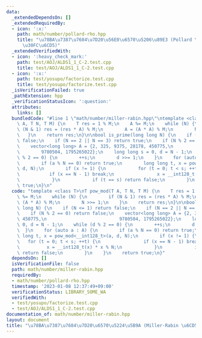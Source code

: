 ```yaml
---
data:
  _extendedDependsOn: []
  _extendedRequiredBy:
  - icon: ':x:'
    path: math/number/pollard-rho.hpp
    title: "\u78BA\u7387\u7684\u7D20\u56E0\u6570\u5206\u89E3 (Pollard \u306E\u30ED\
      \u30FC\u6CD5)"
  _extendedVerifiedWith:
  - icon: ':heavy_check_mark:'
    path: test/AOJ/ALDS1_1_C-2.test.cpp
    title: test/AOJ/ALDS1_1_C-2.test.cpp
  - icon: ':x:'
    path: test/yosupo/factorize.test.cpp
    title: test/yosupo/factorize.test.cpp
  _isVerificationFailed: true
  _pathExtension: hpp
  _verificationStatusIcon: ':question:'
  attributes:
    links: []
  bundledCode: "#line 1 \"math/number/miller-rabin.hpp\"\ntemplate <class T>\nT pow_mod(T\
    \ A, T N, T M) {\n    T res = 1 % M;\n    A %= M;\n    while (N) {\n        if\
    \ (N & 1) res = (res * A) % M;\n        A = (A * A) % M;\n        N >>= 1;\n \
    \   }\n    return res;\n}\n\nbool is_prime(long long N) {\n    if (N <= 1) return\
    \ false;\n    if (N == 2 || N == 3) return true;\n    if (N % 2 == 0) return false;\n\
    \    vector<long long> A = {2, 325, 9375, 28178, 450775,\n                   \
    \        9780504, 1795265022};\n    long long s = 0, d = N - 1;\n    while (d\
    \ % 2 == 0) {\n        ++s;\n        d >>= 1;\n    }\n    for (auto a : A) {\n\
    \        if (a % N == 0) return true;\n        long long t, x = pow_mod<__int128_t>(a,\
    \ d, N);\n        if (x != 1) {\n            for (t = 0; t < s; ++t) {\n     \
    \           if (x == N - 1) break;\n                x = __int128_t(x) * x % N;\n\
    \            }\n            if (t == s) return false;\n        }\n    }\n    return\
    \ true;\n}\n"
  code: "template <class T>\nT pow_mod(T A, T N, T M) {\n    T res = 1 % M;\n    A\
    \ %= M;\n    while (N) {\n        if (N & 1) res = (res * A) % M;\n        A =\
    \ (A * A) % M;\n        N >>= 1;\n    }\n    return res;\n}\n\nbool is_prime(long\
    \ long N) {\n    if (N <= 1) return false;\n    if (N == 2 || N == 3) return true;\n\
    \    if (N % 2 == 0) return false;\n    vector<long long> A = {2, 325, 9375, 28178,\
    \ 450775,\n                           9780504, 1795265022};\n    long long s =\
    \ 0, d = N - 1;\n    while (d % 2 == 0) {\n        ++s;\n        d >>= 1;\n  \
    \  }\n    for (auto a : A) {\n        if (a % N == 0) return true;\n        long\
    \ long t, x = pow_mod<__int128_t>(a, d, N);\n        if (x != 1) {\n         \
    \   for (t = 0; t < s; ++t) {\n                if (x == N - 1) break;\n      \
    \          x = __int128_t(x) * x % N;\n            }\n            if (t == s)\
    \ return false;\n        }\n    }\n    return true;\n}"
  dependsOn: []
  isVerificationFile: false
  path: math/number/miller-rabin.hpp
  requiredBy:
  - math/number/pollard-rho.hpp
  timestamp: '2023-01-08 12:37:49+09:00'
  verificationStatus: LIBRARY_SOME_WA
  verifiedWith:
  - test/yosupo/factorize.test.cpp
  - test/AOJ/ALDS1_1_C-2.test.cpp
documentation_of: math/number/miller-rabin.hpp
layout: document
title: "\u78BA\u7387\u7684\u7D20\u6570\u5224\u5B9A (Miller-Rabin \u6CD5)"
---
```

